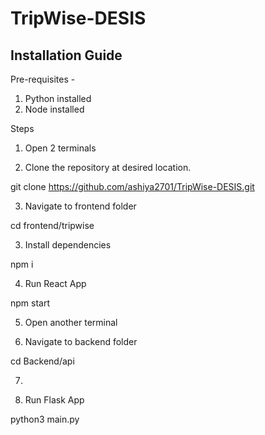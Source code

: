 # TripWise-DESIS



## Installation Guide

Pre-requisites - 

1. Python installed
2. Node installed

Steps 

1. Open 2 terminals

2. Clone the repository at desired location.

git clone https://github.com/ashiya2701/TripWise-DESIS.git

3. Navigate to frontend folder

cd frontend/tripwise

3. Install dependencies

npm i

4. Run React App

npm start

5. Open another terminal

6. Navigate to backend folder

cd Backend/api

7. 

8. Run Flask App

python3 main.py